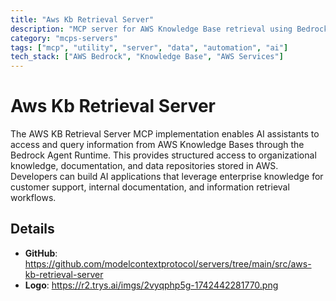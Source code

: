 ```yaml
---
title: "Aws Kb Retrieval Server"
description: "MCP server for AWS Knowledge Base retrieval using Bedrock Agent Runtime."
category: "mcps-servers"
tags: ["mcp", "utility", "server", "data", "automation", "ai"]
tech_stack: ["AWS Bedrock", "Knowledge Base", "AWS Services"]
---
```


# Aws Kb Retrieval Server

The AWS KB Retrieval Server MCP implementation enables AI assistants to access and query information from AWS Knowledge Bases through the Bedrock Agent Runtime. This provides structured access to organizational knowledge, documentation, and data repositories stored in AWS. Developers can build AI applications that leverage enterprise knowledge for customer support, internal documentation, and information retrieval workflows.

## Details

- **GitHub**: https://github.com/modelcontextprotocol/servers/tree/main/src/aws-kb-retrieval-server
- **Logo**: https://r2.trys.ai/imgs/2vyqphp5g-1742442281770.png
